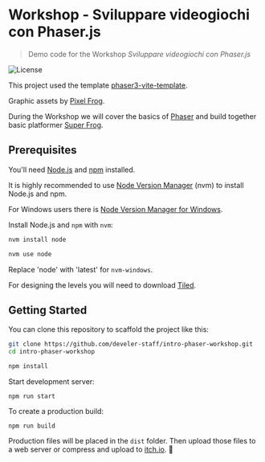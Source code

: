 # Workshop - Sviluppare videogiochi con Phaser.js
> Demo code for the Workshop *Sviluppare videogiochi con Phaser.js*

![License](https://img.shields.io/badge/license-MIT-green)

This project used the template [phaser3-vite-template](https://github.com/ourcade/phaser3-vite-template).

Graphic assets by [Pixel Frog](https://pixelfrog-assets.itch.io/).

During the Workshop we will cover the basics of [Phaser](https://phaser.io/) and build together basic platformer [Super Frog](https://develer-staff.github.io/intro-phaser-workshop).

## Prerequisites

You'll need [Node.js](https://nodejs.org/en/) and [npm](https://www.npmjs.com/) installed.

It is highly recommended to use [Node Version Manager](https://github.com/nvm-sh/nvm) (nvm) to install Node.js and npm.

For Windows users there is [Node Version Manager for Windows](https://github.com/coreybutler/nvm-windows).

Install Node.js and `npm` with `nvm`:

```bash
nvm install node

nvm use node
```

Replace 'node' with 'latest' for `nvm-windows`.

For designing the levels you will need to download [Tiled](https://www.mapeditor.org/).

## Getting Started

You can clone this repository to scaffold the project like this:

```bash
git clone https://github.com/develer-staff/intro-phaser-workshop.git
cd intro-phaser-workshop

npm install
```

Start development server:

```
npm run start
```

To create a production build:

```
npm run build
```

Production files will be placed in the `dist` folder. Then upload those files to a web server or compress and upload to [itch.io](https://itch.io/). 🎉